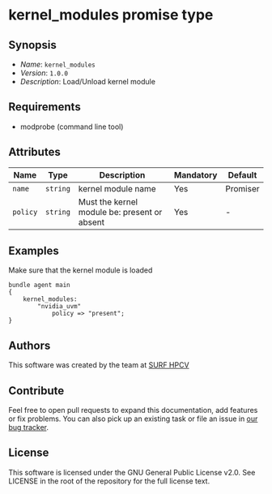 # kernel_modules promise type

## Synopsis

* *Name*: `kernel_modules`
* *Version*: `1.0.0`
* *Description*:  Load/Unload kernel module

## Requirements

* modprobe (command line tool)

## Attributes

| Name            | Type      | Description                                                                                                             | Mandatory | Default  |
| --------------- | --------- | ----------------------------------------------------------------------------------------------------------------------- | --------- | -------- |
| `name`          | `string`  | kernel module name                                                                                                      | Yes       | Promiser |
| `policy`        | `string`  | Must the kernel module be: present or absent                                                                            | Yes       | -        |

## Examples

Make sure that the kernel module is loaded
```cfengine3
bundle agent main
{
    kernel_modules:
        "nvidia_uvm"
            policy => "present";
}
```

## Authors

This software was created by the team at [SURF HPCV](https://www.surf.nl/en/)

## Contribute

Feel free to open pull requests to expand this documentation, add features or fix problems.
You can also pick up an existing task or file an issue in [our bug tracker](https://github.com/basvandervlies/scl_modules/issues).

## License

This software is licensed under the GNU General Public License v2.0. See LICENSE in the root of the repository for the full license text.
